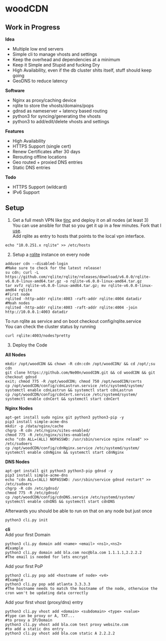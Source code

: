 # woodCDN

## Work in Progress

**Idea**<br />
- Multiple low end servers
- Simple cli to manage vhosts and settings
- Keep the overhead and dependencies at a minimum
- Keep it Simple and Stupid and fucking Dry
- High Availability, even if the db cluster shits itself, stuff should keep going
- GeoDNS to reduce latency

**Software**<br />
- Nginx as proxy/caching device
- rqlite to store the vhosts/domains/pops
- gdnsd as nameserver + latency based routing
- python3 for syncing/generating the vhosts
- python3 to add/edit/delete vhosts and settings

**Features**<br />
- High Availability
- HTTPS Support (single cert)
- Renew Certificates after 30 days
- Rerouting offline locations
- Geo routed + proxied DNS entries
- Static DNS entries

**Todo**<br />
- HTTPS Support (wildcard)
- IPv6 Support

## Setup<br />
1. Get a full mesh VPN like [tinc](https://www.tinc-vpn.org/) and deploy it on all nodes (at least 3)</br >
You can use ansible for that so you get it up in a few minutes. Fork that I [use](https://github.com/Ne00n/ansible-tinc).</br >
Add rqlite as entry to hosts that points to the local vpn interface.<br />
```
echo "10.0.251.x rqlite" >> /etc/hosts
```
2. Setup a [rqlite](https://github.com/rqlite/rqlite) instance on every node<br >
```
adduser cdn --disabled-login
#Make sure to check for the latest release!
su cdn; curl -L https://github.com/rqlite/rqlite/releases/download/v6.0.0/rqlite-v6.0.0-linux-amd64.tar.gz -o rqlite-v6.0.0-linux-amd64.tar.gz
tar xvfz rqlite-v6.0.0-linux-amd64.tar.gz; mv rqlite-v6.0.0-linux-amd64 rqlite
#First node
rqlited -http-addr rqlite:4003 -raft-addr rqlite:4004 datadir
#Moah nodes
rqlited -http-addr rqlite:4003 -raft-addr rqlite:4004 -join http://10.0.0.1:4003 datadir
```
To run rqlite as service and on boot checkout config/rqlite.service<br />
You can check the cluster status by running
```
curl rqlite:4003/nodes?pretty
```
3. Deploy the Code

**All Nodes**
```
mkdir /opt/woodCDN && chown -R cdn:cdn /opt/woodCDN/ && cd /opt/;su cdn
git clone https://github.com/Ne00n/woodCDN.git && cd woodCDN && git checkout gdnsd
exit; chmod 775 -R /opt/woodCDN; chmod 750 /opt/woodCDN/certs
cp /opt/woodCDN/config/cdnLastrun.service /etc/systemd/system/
systemctl enable cdnLastrun && systemctl start cdnLastrun
cp /opt/woodCDN/config/cdnCert.service /etc/systemd/system/
systemctl enable cdnCert && systemctl start cdnCert
```
**Nginx Nodes**
```
apt-get install sudo nginx git python3 python3-pip -y
pip3 install simple-acme-dns
mkdir -p /data/nginx/cache
chgrp -R cdn /etc/nginx/sites-enabled/
chmod 775 -R /etc/nginx/sites-enabled/
echo "cdn ALL=(ALL) NOPASSWD: /usr/sbin/service nginx reload" >> /etc/sudoers
cp /opt/woodCDN/config/cdnNginx.service /etc/systemd/system/
systemctl enable cdnNginx && systemctl start cdnNginx
```
**DNS Nodes**
```
apt-get install git python3 python3-pip gdnsd -y
pip3 install simple-acme-dns
echo "cdn ALL=(ALL) NOPASSWD: /usr/sbin/service gdnsd restart" >> /etc/sudoers
chgrp -R cdn /etc/gdnsd/
chmod 775 -R /etc/gdnsd/
cp /opt/woodCDN/config/cdnDNS.service /etc/systemd/system/
systemctl enable cdnDNS && systemctl start cdnDNS
```
Afterwards you should be able to run on that on any node but just once<br />
```
python3 cli.py init
```

**cli**<br />
Add your first Domain
```
python3 cli.py domain add <name> <email> <ns1>,<ns2>
#Example
python3 cli.py domain add bla.com noc@bla.com 1.1.1.1,2.2.2.2
#The email is needed for lets encrypt
```
Add your first PoP<br/>
```
python3 cli.py pop add <hostname of node> <v4>
#Example
python3 cli.py pop add atlanta 3.3.3.3
#The hostname needs to match the hostname of the node, otherwise the cron won't be updating data correctly
```
Add your first vhost (proxy/dns) entry
```
python3 cli.py vhost add <domain> <subdomain> <type> <value>
#type can be proxy or A, TXT...
#to proxy a IP/Domain
python3 cli.py vhost add bla.com test proxy website.com
#to add a static dns entry
python3 cli.py vhost add bla.com static A 2.2.2.2
```
